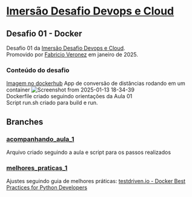 # [Imersão Desafio Devops e Cloud](https://imersao.devopspro.com.br/)

## Desafio 01 - Docker
Desafio 01 da [Imersão Desafio Devops e Cloud](https://imersao.devopspro.com.br/). <br/>
Promovido por [Fabricio Veronez](https://www.youtube.com/@fabricioveronez) em janeiro de 2025.<br/>
### Conteúdo do desafio
[Imagem no dockerhub](https://hub.docker.com/repository/docker/mathsa/desafio-devops-2025-conversao-distancia)
App de conversão de distâncias rodando em um container ![Screenshot from 2025-01-13 18-34-39](https://github.com/user-attachments/assets/61b2e10d-c1f5-4a27-b33e-65b9f89ec590) <br/>
Dockerfile criado seguindo orientações da Aula 01 <br/>
Script run.sh criado para build e run. <br/>

## Branches<br/>
### [acompanhando_aula_1](https://github.com/Math-SA/desafio-devops-conversao-distancia/tree/acompanhando_aula_1) 
Arquivo criado seguindo a aula e script para os passos realizados<br/>
### [melhores_praticas_1](https://github.com/Math-SA/desafio-devops-conversao-distancia/tree/melhores_praticas_1)
Ajustes seguindo guia de melhores práticas: [testdriven.io - Docker Best Practices for Python Developers](https://testdriven.io/blog/docker-best-practices/)

